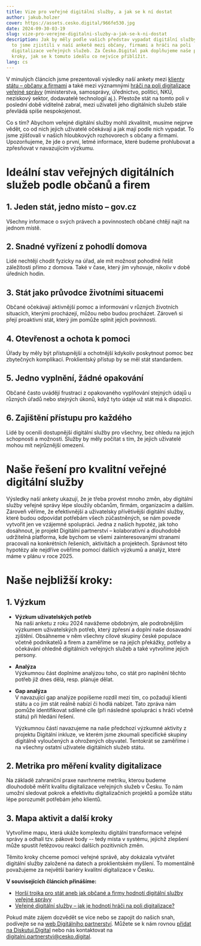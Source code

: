```yaml
---
title: Vize pro veřejné digitální služby, a jak se k ní dostat
author: jakub.holzer
cover: https://assets.cesko.digital/966fe530.jpg
date: 2024-09-30-03-19
slug: vize-pro-verejne-digitalni-sluzby-a-jak-se-k-ni-dostat
description: Jak by měly podle vašich představ vypadat digitální služby státu? I
  to jsme zjistili v naší anketě mezi občany, firmami a hráči na poli
  digitalizace veřejných služeb. Za Česko.Digital pak doplňujeme naše plánované
  kroky, jak se k tomuto ideálu co nejvíce přiblížit.
lang: cs
---
```

V minulých článcích jsme prezentovali výsledky naší ankety mezi [klienty státu – občany a firmami](https://blog.cesko.digital/2024/08/horsi-trojka-pro-stat-aneb-jak-obcane-a-firmy-hodnoti-digitalni-sluzby-verejne-spravy) a také mezi významnými [hráči na poli digitalizace veřejné správy](https://blog.cesko.digital/2024/08/Verejne-digitalni-sluzby-jak-je-hodnoti-hraci-na-poli-digitalizace) (ministerstva, samosprávy, úřednictvo, politici, NKÚ, neziskový sektor, dodavatelé technologií aj.). Přestože stát na tomto poli v poslední době viditelně zabral, mezi uživateli jeho digitálních služeb stále převládá spíše nespokojenost.

Co s tím? Abychom veřejné digitální služby mohli zkvalitnit, musíme nejprve vědět, co od nich jejich uživatelé očekávají a jak mají podle nich vypadat. To jsme zjišťovali v našich hloubkových rozhovorech s občany a firmami. Upozorňujeme, že jde o první, letmé informace, které budeme prohlubovat a zpřesňovat v navazujícím výzkumu.

# Ideální stav veřejných digitálních služeb podle občanů a firem

## 1. Jeden stát, jedno místo – gov.cz

Všechny informace o svých právech a povinnostech občané chtějí najít na jednom místě.

## 2. Snadné vyřízení z pohodlí domova

Lidé nechtějí chodit fyzicky na úřad, ale mít možnost pohodlně řešit záležitosti přímo z domova. Také v čase, který jim vyhovuje, nikoliv v době úředních hodin.

## 3. Stát jako průvodce životními situacemi

Občané očekávají aktivnější pomoc a informování v různých životních situacích, kterými procházejí, můžou nebo budou procházet. Zároveň si přejí proaktivní stát, který jim pomůže splnit jejich povinnosti.

## 4. Otevřenost a ochota k pomoci

Úřady by měly být přístupnější a ochotnější kdykoliv poskytnout pomoc bez zbytečných komplikací. Proklientský přístup by se měl stát standardem.

## 5. Jedno vyplnění, žádné opakování

Občané často uvádějí frustraci z opakovaného vyplňování stejných údajů u různých úřadů nebo stejných úkonů, když tyto údaje už stát má k dispozici.

## 6. Zajištění přístupu pro každého

Lidé by ocenili dostupnější digitální služby pro všechny, bez ohledu na jejich schopnosti a možnosti. Služby by měly počítat s tím, že jejich uživatelé mohou mít nejrůznější omezení.

# Naše řešení pro kvalitní veřejné digitální služby

Výsledky naší ankety ukazují, že je třeba provést mnoho změn, aby digitální služby veřejné správy lépe sloužily občanům, firmám, organizacím a dalším. Zároveň věříme, že efektivnější a uživatelsky přívětivější digitální služby, které budou odpovídat potřebám všech zúčastněných, se nám povede vytvořit jen ve vzájemné spolupráci. Jedna z našich hypotéz, jak toho dosáhnout, je projekt Digitální partnerství – kolaborativní a dlouhodobě udržitelná platforma, kde bychom se všemi zainteresovanými stranami pracovali na konkrétních řešeních, aktivitách a projektech. Správnost této hypotézy ale nejdříve ověříme pomocí dalších výzkumů a analýz, které máme v plánu v roce 2025.

# Naše nejbližší kroky:

## **1. Výzkum**

* **Výzkum uživatelských potřeb**\
  Na naši anketu z roku 2024 navážeme obdobným, ale podrobnějším výzkumem uživatelských potřeb, který zpřesní a doplní naše dosavadní zjištění. Obsáhneme v něm všechny cílové skupiny české populace včetně podnikatelů a firem a zaměříme se na jejich překážky, potřeby a očekávání ohledně digitálních veřejných služeb a také vytvoříme jejich persony.
* **Analýza**\
  Výzkumnou část doplníme analýzou toho, co stát pro naplnění těchto potřeb již dnes dělá, resp. plánuje dělat.
* **Gap analýza**\
  V navazující gap analýze popíšeme rozdíl mezi tím, co požadují klienti státu a co jim stát reálně nabízí či hodlá nabízet. Tato zpráva nám pomůže identifikovat sdílené cíle (při následné spolupráci s hráči včetně státu) při hledání řešení.

  Výzkumnou částí navazujeme na naše předchozí výzkumné aktivity z projektu Digitální inkluze, ve kterém jsme zkoumali specifické skupiny digitálně vyloučených a ohrožených obyvatel. Tentokrát se zaměříme i na všechny ostatní uživatele digitálních služeb státu.

## **2. Metrika pro měření kvality digitalizace**

Na základě zahraniční praxe navrhneme metriku, kterou budeme dlouhodobě měřit kvalitu digitalizace veřejných služeb v Česku. To nám umožní sledovat pokrok a efektivitu digitalizačních projektů a pomůže státu lépe porozumět potřebám jeho klientů.

## **3. Mapa aktivit a další kroky**

Vytvoříme mapu, která ukáže komplexitu digitální transformace veřejné správy a odhalí tzv. pákové body -- tedy místa v systému, jejichž zlepšení může spustit řetězovou reakci dalších pozitivních změn.

Těmito kroky chceme pomoci veřejné správě, aby dokázala vytvářet digitální služby založené na datech a proklientském myšlení. To momentálně považujeme za největší bariéry kvalitní digitalizace v Česku.

**V souvisejících článcích přinášíme:** 

* [Horší trojka pro stát aneb jak občané a firmy hodnotí digitální služby veřejné správy](https://blog.cesko.digital/2024/08/horsi-trojka-pro-stat-aneb-jak-obcane-a-firmy-hodnoti-digitalni-sluzby-verejne-spravy)
* [Veřejné digitální služby – jak je hodnotí hráči na poli digitalizace?](https://blog.cesko.digital/2024/08/Verejne-digitalni-sluzby-jak-je-hodnoti-hraci-na-poli-digitalizace)

Pokud máte zájem dozvědět se více nebo se zapojit do našich snah, podívejte se na [web Digitálního partnerství](https://digitalnipartnerstvi.cesko.digital/). Můžete se k nám rovnou [přidat na Diskutuj.Digital](https://diskutuj.digital/) nebo nás kontaktovat na [digitalni.partnerstvi@cesko.digital](mailto:digitalni.partnerstvi@cesko.digital).
